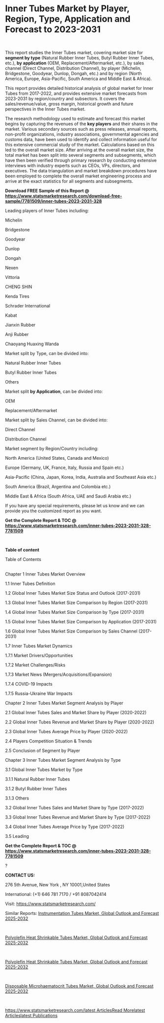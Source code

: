 <h1>Inner Tubes Market by Player, Region, Type, Application and Forecast to 2023-2031</h1><br/><p>This report studies the Inner Tubes market, covering market size for <strong>segment by type</strong> (Natural Rubber Inner Tubes, Butyl Rubber Inner Tubes, etc.), <strong>by application</strong> (OEM, Replacement/Aftermarket, etc.), by sales channel (Direct Channel, Distribution Channel), by player (Michelin, Bridgestone, Goodyear, Dunlop, Dongah, etc.) and by region (North America, Europe, Asia-Pacific, South America and Middle East & Africa).</p>
 
 
 
 <p>This report provides detailed historical analysis of global market for Inner Tubes from 2017-2022, and provides extensive market forecasts from 2023-2031 by region/country and subsectors. It covers the sales/revenue/value, gross margin, historical growth and future perspectives in the Inner Tubes market.</p>
 
 
 
 <p>The research methodology used to estimate and forecast this market begins by capturing the revenues of the <strong>key players</strong> and their shares in the market. Various secondary sources such as press releases, annual reports, non-profit organizations, industry associations, governmental agencies and customs data, have been used to identify and collect information useful for this extensive commercial study of the market. Calculations based on this led to the overall market size. After arriving at the overall market size, the total market has been split into several segments and subsegments, which have then been verified through primary research by conducting extensive interviews with industry experts such as CEOs, VPs, directors, and executives. The data triangulation and market breakdown procedures have been employed to complete the overall market engineering process and arrive at the exact statistics for all segments and subsegments.</p>
 
 
 
 <p><strong>Download FREE Sample of this Report @ <a href="https://www.statsmarketresearch.com/download-free-sample/7781509/inner-tubes-2023-2031-328">https://www.statsmarketresearch.com/download-free-sample/7781509/inner-tubes-2023-2031-328</a></strong></p>
 
 
 
 <p>Leading players of Inner Tubes including:</p>
 
 
 
 <p>Michelin</p>
 
 
 
 <p>Bridgestone</p>
 
 
 
 <p>Goodyear</p>
 
 
 
 <p>Dunlop</p>
 
 
 
 <p>Dongah</p>
 
 
 
 <p>Nexen</p>
 
 
 
 <p>Vittoria</p>
 
 
 
 <p>CHENG SHIN</p>
 
 
 
 <p>Kenda Tires</p>
 
 
 
 <p>Schrader International</p>
 
 
 
 <p>Kabat</p>
 
 
 
 <p>Jianxin Rubber</p>
 
 
 
 <p>Anji Rubber</p>
 
 
 
 <p>Chaoyang Huaxing Wanda</p>
 
 
 
 <p>Market split by Type, can be divided into:</p>
 
 
 
 <p>Natural Rubber Inner Tubes</p>
 
 
 
 <p>Butyl Rubber Inner Tubes</p>
 
 
 
 <p>Others</p>
 
 
 
 <p>Market split <strong>by Application</strong>, can be divided into:</p>
 
 
 
 <p>OEM</p>
 
 
 
 <p>Replacement/Aftermarket</p>
 
 
 
 <p>Market split by Sales Channel, can be divided into:</p>
 
 
 
 <p>Direct Channel</p>
 
 
 
 <p>Distribution Channel</p>
 
 
 
 <p>Market segment by Region/Country including:</p>
 
 
 
 <p>North America (United States, Canada and Mexico)</p>
 
 
 
 <p>Europe (Germany, UK, France, Italy, Russia and Spain etc.)</p>
 
 
 
 <p>Asia-Pacific (China, Japan, Korea, India, Australia and Southeast Asia etc.)</p>
 
 
 
 <p>South America (Brazil, Argentina and Colombia etc.)</p>
 
 
 
 <p>Middle East & Africa (South Africa, UAE and Saudi Arabia etc.)</p>
 
 
 
 <p>If you have any special requirements, please let us know and we can provide you the customized report as you want.</p>
 
 
 
 <div><b>Get the Complete Report & TOC @ <a href="https://www.statsmarketresearch.com/inner-tubes-2023-2031-328-7781509">https://www.statsmarketresearch.com/inner-tubes-2023-2031-328-7781509</a></b></div>
 
 
 
 <p><br />
 
 <b>Table of content</b></p>
 
 
 
 <p>Table of Contents<br />
 
 <br />
 
 Chapter 1 Inner Tubes Market Overview<br />
 
 1.1 Inner Tubes Definition<br />
 
 1.2 Global Inner Tubes Market Size Status and Outlook (2017-2031)<br />
 
 1.3 Global Inner Tubes Market Size Comparison by Region (2017-2031)<br />
 
 1.4 Global Inner Tubes Market Size Comparison by Type (2017-2031)<br />
 
 1.5 Global Inner Tubes Market Size Comparison by Application (2017-2031)<br />
 
 1.6 Global Inner Tubes Market Size Comparison by Sales Channel (2017-2031)<br />
 
 1.7 Inner Tubes Market Dynamics<br />
 
 1.7.1 Market Drivers/Opportunities<br />
 
 1.7.2 Market Challenges/Risks<br />
 
 1.7.3 Market News (Mergers/Acquisitions/Expansion)<br />
 
 1.7.4 COVID-19 Impacts<br />
 
 1.7.5 Russia-Ukraine War Impacts<br />
 
 Chapter 2 Inner Tubes Market Segment Analysis by Player<br />
 
 2.1 Global Inner Tubes Sales and Market Share by Player (2020-2022)<br />
 
 2.2 Global Inner Tubes Revenue and Market Share by Player (2020-2022)<br />
 
 2.3 Global Inner Tubes Average Price by Player (2020-2022)<br />
 
 2.4 Players Competition Situation & Trends<br />
 
 2.5 Conclusion of Segment by Player<br />
 
 Chapter 3 Inner Tubes Market Segment Analysis by Type<br />
 
 3.1 Global Inner Tubes Market by Type<br />
 
 3.1.1 Natural Rubber Inner Tubes<br />
 
 3.1.2 Butyl Rubber Inner Tubes<br />
 
 3.1.3 Others<br />
 
 3.2 Global Inner Tubes Sales and Market Share by Type (2017-2022)<br />
 
 3.3 Global Inner Tubes Revenue and Market Share by Type (2017-2022)<br />
 
 3.4 Global Inner Tubes Average Price by Type (2017-2022)<br />
 
 3.5 Leading</p>
 
 
 
 <div><b>Get the Complete Report & TOC @ <a href="https://www.statsmarketresearch.com/inner-tubes-2023-2031-328-7781509">https://www.statsmarketresearch.com/inner-tubes-2023-2031-328-7781509</a></b></div>
 
 
 
 <p>? </p>
 
 
 
 <p><b>CONTACT US:</b><br />
 
 276 5th Avenue, New York , NY 10001,United States<br />
 
 International: (+1) 646 781 7170 / +91 8087042414<br />
 
 Visit: <a href="https://www.statsmarketresearch.com/">https://www.statsmarketresearch.com/</a><br />
 
 Similar Reports: <a href="https://www.statsmarketresearch.com/inner-tubes-2023-2031-328-7781509">Instrumentation Tubes Market, Global Outlook and Forecast 2025-2032</a><br />
 
 <br />
 
 <a href="https://www.statsmarketresearch.com/inner-tubes-2023-2031-328-7781509">Polyolefin Heat Shrinkable Tubes Market, Global Outlook and Forecast 2025-2032</a><br />
 
 <br />
 
 <a href="https://www.statsmarketresearch.com/inner-tubes-2023-2031-328-7781509">Polyolefin Heat Shrinkable Tubes Market, Global Outlook and Forecast 2025-2032</a><br />
 
 <br />
 
 <a href="https://www.statsmarketresearch.com/inner-tubes-2023-2031-328-7781509">Disposable Microhaematocrit Tubes Market, Global Outlook and Forecast 2025-2032</a><br />
 
 <br />
 
 <a href="https://gyeongbokgung.com">https://www.statsmarketresearch.com/</a><a href="https://hallyeomaritime.com">latest Articles</a><a href="https://jingwansa.com">Read More</a><a href="https://nguoiviet.jp/">latest Articles</a><a href="https://www.intelmarketresearch.com/">latest Publications</a></p>